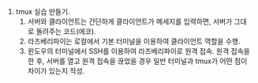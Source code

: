 1. tmux 실습 만들기. 
    1) 서버와 클라이언트는 간단하게 클라이언트가 메세지를 입력하면, 서버가 그대로 돌려주는 코드(에코).
    2) 라즈베리파이는 로컬에서 기본 터미널을 이용하여 클라이언트 역할을 수행.
    3) 윈도우의 터미널에서 SSH를 이용하여 라즈베리파이로 원격 접속. 원격 접속을 한 후, 서버를 열고 원격 접속을 끊었을 경우 일반 터미널과 tmux가 어떤 점이 차이가 있는지 작성.
    
      